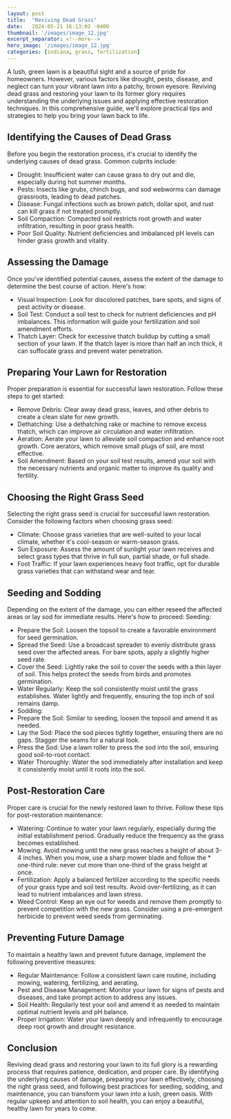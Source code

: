 ```yaml
---
layout: post
title:  "Reviving Dead Grass"
date:   2024-05-21 16:13:02 -0400
thumbnail: '/images/image_12.jpg'
excerpt_separator: <!--more-->
hero_image: '/images/image_12.jpg'
categories: [indiana, grass, fertilization]
---
```

A lush, green lawn is a beautiful sight and a source of pride for homeowners. <!--more-->However, various factors like drought, pests, disease, and neglect can turn your vibrant lawn into a patchy, brown eyesore. Reviving dead grass and restoring your lawn to its former glory requires understanding the underlying issues and applying effective restoration techniques. In this comprehensive guide, we'll explore practical tips and strategies to help you bring your lawn back to life.

## Identifying the Causes of Dead Grass
Before you begin the restoration process, it's crucial to identify the underlying causes of dead grass. Common culprits include:
* Drought: Insufficient water can cause grass to dry out and die, especially during hot summer months.
* Pests: Insects like grubs, chinch bugs, and sod webworms can damage grassroots, leading to dead patches.
* Disease: Fungal infections such as brown patch, dollar spot, and rust can kill grass if not treated promptly.
* Soil Compaction: Compacted soil restricts root growth and water infiltration, resulting in poor grass health.
* Poor Soil Quality: Nutrient deficiencies and imbalanced pH levels can hinder grass growth and vitality.

## Assessing the Damage
Once you've identified potential causes, assess the extent of the damage to determine the best course of action. Here's how:
* Visual Inspection: Look for discolored patches, bare spots, and signs of pest activity or disease.
* Soil Test: Conduct a soil test to check for nutrient deficiencies and pH imbalances. This information will guide your fertilization and soil amendment efforts.
* Thatch Layer: Check for excessive thatch buildup by cutting a small section of your lawn. If the thatch layer is more than half an inch thick, it can suffocate grass and prevent water penetration.

## Preparing Your Lawn for Restoration
Proper preparation is essential for successful lawn restoration. Follow these steps to get started:
* Remove Debris: Clear away dead grass, leaves, and other debris to create a clean slate for new growth.
* Dethatching: Use a dethatching rake or machine to remove excess thatch, which can improve air circulation and water infiltration.
* Aeration: Aerate your lawn to alleviate soil compaction and enhance root growth. Core aerators, which remove small plugs of soil, are most effective.
* Soil Amendment: Based on your soil test results, amend your soil with the necessary nutrients and organic matter to improve its quality and fertility.

## Choosing the Right Grass Seed
Selecting the right grass seed is crucial for successful lawn restoration. Consider the following factors when choosing grass seed:
* Climate: Choose grass varieties that are well-suited to your local climate, whether it's cool-season or warm-season grass.
* Sun Exposure: Assess the amount of sunlight your lawn receives and select grass types that thrive in full sun, partial shade, or full shade.
* Foot Traffic: If your lawn experiences heavy foot traffic, opt for durable grass varieties that can withstand wear and tear.

## Seeding and Sodding
Depending on the extent of the damage, you can either reseed the affected areas or lay sod for immediate results. Here's how to proceed:
Seeding:
* Prepare the Soil: Loosen the topsoil to create a favorable environment for seed germination.
* Spread the Seed: Use a broadcast spreader to evenly distribute grass seed over the affected areas. For bare spots, apply a slightly higher seed rate.
* Cover the Seed: Lightly rake the soil to cover the seeds with a thin layer of soil. This helps protect the seeds from birds and promotes germination.
* Water Regularly: Keep the soil consistently moist until the grass establishes. Water lightly and frequently, ensuring the top inch of soil remains damp.
* Sodding:
* Prepare the Soil: Similar to seeding, loosen the topsoil and amend it as needed.
* Lay the Sod: Place the sod pieces tightly together, ensuring there are no gaps. Stagger the seams for a natural look.
* Press the Sod: Use a lawn roller to press the sod into the soil, ensuring good soil-to-root contact.
* Water Thoroughly: Water the sod immediately after installation and keep it consistently moist until it roots into the soil.

## Post-Restoration Care
Proper care is crucial for the newly restored lawn to thrive. Follow these tips for post-restoration maintenance:
* Watering: Continue to water your lawn regularly, especially during the initial establishment period. Gradually reduce the frequency as the grass becomes established.
* Mowing: Avoid mowing until the new grass reaches a height of about 3-4 inches. When you mow, use a sharp mower blade and follow the * one-third rule: never cut more than one-third of the grass height at once.
* Fertilization: Apply a balanced fertilizer according to the specific needs of your grass type and soil test results. Avoid over-fertilizing, as it can lead to nutrient imbalances and lawn stress.
* Weed Control: Keep an eye out for weeds and remove them promptly to prevent competition with the new grass. Consider using a pre-emergent herbicide to prevent weed seeds from germinating.

## Preventing Future Damage
To maintain a healthy lawn and prevent future damage, implement the following preventive measures:
* Regular Maintenance: Follow a consistent lawn care routine, including mowing, watering, fertilizing, and aerating.
* Pest and Disease Management: Monitor your lawn for signs of pests and diseases, and take prompt action to address any issues.
* Soil Health: Regularly test your soil and amend it as needed to maintain optimal nutrient levels and pH balance.
* Proper Irrigation: Water your lawn deeply and infrequently to encourage deep root growth and drought resistance.

## Conclusion
Reviving dead grass and restoring your lawn to its full glory is a rewarding process that requires patience, dedication, and proper care. By identifying the underlying causes of damage, preparing your lawn effectively, choosing the right grass seed, and following best practices for seeding, sodding, and maintenance, you can transform your lawn into a lush, green oasis. With regular upkeep and attention to soil health, you can enjoy a beautiful, healthy lawn for years to come.
